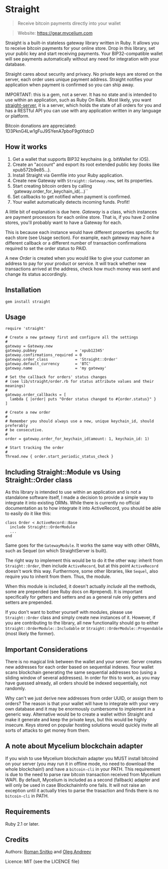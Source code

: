 Straight
========

> Receive bitcoin payments directly into your wallet

> Website: https://gear.mycelium.com

Straight is a built-in stateless gateway library written in Ruby.
It allows you to receive bitcoin payments for your online store. Drop in this library,
set your public key and start receiving payments. Your BIP32-compatible wallet will
see payments automatically without any need for integration with your database.

Straight cares about security and privacy. No private keys are stored on the server,
each order uses unique payment address. Straight notifies your application when payment is 
confirmed so you can ship away.

IMPORTANT: this is a gem, not a server. It has no state and is intended to use within
an application, such as Ruby On Rails. Most likely, you want
[straight-server](https://github.com/MyceliumGear/straight-server), it is a server,
which holds the state of all orders for you and has a RESTful API you can use
with any application written in any language or platform.

Bitcoin donations are appreciated: 1D3PknG4Lw1gFuJ9SYenA7pboF9gtXtdcD 

How it works
------------
1. Get a wallet that supports BIP32 keychains (e.g. bitWallet for iOS). 
2. Create an "account" and export its root extended public key (looks like xpub572b9e85...).
3. Install Straight via Gemfile into your Ruby application.
4. Create new Gateway with `Straight::Gateway.new`, set its properties.
5. Start creating bitcoin orders by calling `gateway.order_for_keychain_id(...)``
6. Set callbacks to get notified when payment is confirmed.
7. Your wallet automatically detects incoming funds. Profit!

A little bit of explanation is due here. *Gateway* is a class, which instances are payment processors for
each online store. That is, if you have 2 online stores, you'll probably want to have a Gateway for each.

This is because each instance would have different properties specific for each store (see Usage section).
For example, each gateway may have a different callback or a different number of transaction confirmations
required to set the order status to PAID.

A new *Order* is created when you would like to give your customer an address to pay for your product or service.
It will track whether new transactions arrived at the address, check how much money was sent and change its status
accordingly.

Installation
------------

    gem install straight

Usage
-----

    require 'straight'

    # Create a new gateway first and configure all the settings
    #
    gateway = Gateway.new
    gateway.pubkey                 = 'xpub12345'
    gateway.confirmations_required = 0
    gateway.order_class            = 'Straight::Order'
    gateway.default_currency       = 'BTC'
    gateway.name                   = 'my gateway'

    # Set the callback for orders' status changes
    # (see lib/straight/order.rb for status attribute values and their meanings)
    #
    gateway.order_callbacks = [
      lambda { |order| puts "Order status changed to #{order.status}" }
    ]

    # Create a new order
    #
    # Remember you should always use a new, unique keychain_id, should preferably
    # be consecutive.
    #
    order = gateway.order_for_keychain_id(amount: 1, keychain_id: 1)

    # Start tracking the order
    #
    Thread.new { order.start_periodic_status_check }


Including Straight::Module vs Using Straight::Order class
---------------------------------------------------------
As this library is intended to use within an application and is not a standalone software itself,
I made a decision to provide a simple way to integrate it into existing ORMs. While there is currently
no official documentation as to how integrate it into ActiveRecord, you should be able to easily do it
like this:

    class Order < ActiveRecord::Base
      include Straight::OrderModule
      ...
    end

Same goes for the `GatewayModule`. It works the same way with other ORMs, such as Sequel (on which
StraightServer is built).

The right way to implement this would be to do it the other way: inherit from `Straight::Order`, then
include `ActiveRecord`, but at this point `ActiveRecord` doesn't work this way. Furthermore, some other libraries, like `Sequel`,
also require you to inherit from them. Thus, the module.

When this module is included, it doesn't actually *include* all the methods, some are prepended (see Ruby docs on #prepend).
It is important specifically for getters and setters and as a general rule only getters and setters are prepended.

If you don't want to bother yourself with modules, please use `Straight::Order` class and simply create new instances of it.
However, if you are contributing to the library, all new functionality should go to either `Straight::OrderModule::Includable` or
`Straight::OrderModule::Prependable` (most likely the former).


Important Considerations
------------------------
There is no magical link between the wallet and your server. Server creates new addresses for each order
based on sequential indexes. Your wallet scans blockchain generating the same sequential addresses too
(using a sliding window of several addresses). In order for this to work, as you may have guessed already,
all orders should be indexed sequentially, not randomly.

Why can't we just derive new addresses from order UUID, or assign them to orders? The reason is that your
wallet will have to integrate with your very own database and it may be enormously cumbersome to implement
in a generic way. Alternative would be to create a wallet within Straight and make it generate and keep the
private keys, but this would be highly insecure. Keys stored on popular hosting solutions would quickly
invite all sorts of attacks to get money from them.


A note about Mycelium blockchain adapter
----------------------------------------
If you wish to use Mycelium blockchain adapter you MUST install bitcoind on your server (you may run it in offline mode, no need to download the whole blockchain!) and have a `bitcoin-cli` in your PATH. This
requirement is due to the need to parse raw bitcoin transaction received from Mycelium WAPI.
By default, Mycelium is included as a second (fallback) adapter and will only be used in case
BlockchainInfo one fails. It will not raise an exception until it actually tries to parse the trasaction
and finds there is no `bitcoin-cli` in PATH.

Requirements
------------
Ruby 2.1 or later.

Credits
-------
Authors:
[Roman Snitko](http://romansnitko.com) and
[Oleg Andreev](http://oleganza.com)

Licence: MIT (see the LICENCE file)

